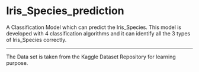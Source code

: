 # Iris_Species_prediction
A Classification Model which can predict the Iris_Species.
This model is developed with 4 classification algorithms and it can identify all the 3 types of Iris_Species correctly.


------
The Data set is taken from the Kaggle Dataset Repository for learning purpose.
